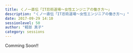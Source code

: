 ```yaml
---
title: くノ一直伝「IT忍術道場～女性エンジニアの働き方～」
description: "くノ一直伝「IT忍術道場～女性エンジニアの働き方～」"
date: 2017-09-29 14:10
sessionlevel: 50
author: "軽部 真子"
category: sessions
---
```

Comming Soon!!
